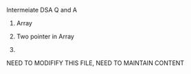 Intermeiate DSA Q and A
1. Array
2. Two pointer in Array

3. 


NEED TO MODIFIFY THIS FILE, NEED TO MAINTAIN CONTENT 
